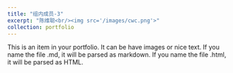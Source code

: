 ```yaml
---
title: "组内成员-3"
excerpt: "陈维聪<br/><img src='/images/cwc.png'>"
collection: portfolio
---
```


This is an item in your portfolio. It can be have images or nice text. If you name the file .md, it will be parsed as markdown. If you name the file .html, it will be parsed as HTML. 
